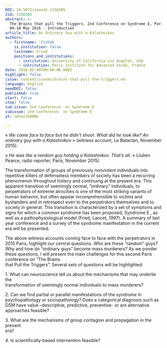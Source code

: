 ```yaml
---
DOI: 10.5072/zenodo.1156305
Zid: 1156305
abstract: >-
  The Brains that pull the Triggers. 2nd Conference on Syndrome E, Paris IAS,
  09-10 May 2016 - Introduction
article_title: An Ordinary Guy with a Kalashnikov
authors:
  - firstname: 'Itzhak '
    is_institution: false
    lastname: Fried
    positions_and_institutions:
      - institution: University of California Los Angeles, USA
      - institution: Paris Institute for Advanced Study, France
date: 2016-05-09T00:00:00.000Z
highlight: false
issue: content/issues/brains-that-pull-the-triggers.md
language: English
needDOI: false
published: true
start: false
stop: false
sub-issue: 2nd Conference  on Syndrome E
subissue: 2nd Conference  on Syndrome E
yt: uA5azJSADWk

---
```


« _We came face to face but he didn’t shoot. What did he look like? An ordinary guy with a Kalashnikov_ » (witness account, Le Bataclan, November 2015).

  
« _He was like a random guy holding a Kalashnikov. That’s all._ » (Julien Pearce, radio reporter, Paris, November 2015). 

The transformation of groups of previously nonviolent individuals into repetitive killers of defenseless members of society has been a recurring phenomenon throughout history and continuing at the present era. This apparent transition of seemingly normal, “ordinary” individuals, to perpetrators of extreme atrocities is one of the most striking variants of human behavior, but often appear incomprehensible to victims and bystanders and in retrospect even to the perpetrators themselves and to society in general. This transition is characterized by a set of symptoms and signs for which a common syndrome has been proposed, Syndrome E , as well as a pathophysiological model (Fried, Lancet, 1997). A summary of last year conference and a survey of the syndrome manifestation in the current era will be presented.

The above witness accounts coming face to face with the perpetrators in 2015 Paris, highlight our central questions. Who are these “random” guys? Why and how do “ordinary guys” become mass murderers? As we ponder these questions, I will present the main challenges for this second Paris conference on “The Brains  
that Pull the Triggers”. Several sets of questions will be highlighted:

  
1\. What can neuroscience tell us about the mechanisms that may underlie the  
transformation of seemingly normal individuals to mass murderers?

  
2\. Can we find partial or parallel manifestations of the syndrome in psychopathology or sociopathology? Does a categorical diagnosis such as DSM have value –descriptive, predictive, preventive- or are alternative approaches feasible?

  
3\. What are the mechanisms of group contagion and propagation in the present  
era?

  
4\. Is scientifically-based intervention feasible?

<Youtube yt="uA5azJSADWk" caption="An Ordinary Guy with a Kalashnikov" start="false" stop="false"></Youtube>